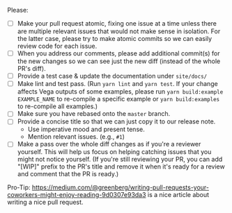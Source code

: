 Please:
- [ ] Make your pull request atomic, fixing one issue at a time unless there are multiple relevant issues that would not make sense in isolation. For the latter case, please try to make atomic commits so we can easily review code for each issue.
- [ ] When you address our comments, please add additional commit(s) for the new changes so we can see just the new diff (instead of the whole PR's diff).  
- [ ] Provide a test case & update the documentation under `site/docs/`
- [ ] Make lint and test pass. (Run `yarn lint` and `yarn test`.  If your change affects Vega outputs of some examples, please run `yarn build:example EXAMPLE_NAME` to re-compile a specific example or `yarn build:examples` to re-compile all examples.)
- [ ] Make sure you have rebased onto the `master` branch.
- [ ] Provide a concise title so that we can just copy it to our release note.
  - Use imperative mood and present tense.
  - Mention relevant issues. (e.g., `#1`)
- [ ] Make a pass over the whole diff changes as if you're a reviewer yourself. This will help us focus on helping catching issues that you might not notice yourself.  (If you're still reviewing your PR, you can add "[WIP]" prefix to the PR's title and remove it when it's ready for a review and comment that the PR is ready.) 

Pro-Tip: https://medium.com/@greenberg/writing-pull-requests-your-coworkers-might-enjoy-reading-9d0307e93da3 is a nice article about writing a nice pull request.

